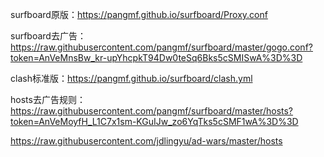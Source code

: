 surfboard原版：https://pangmf.github.io/surfboard/Proxy.conf

surfboard去广告：https://raw.githubusercontent.com/pangmf/surfboard/master/gogo.conf?token=AnVeMnsBw_kr-upYhcpkT94Dw0teSq6Bks5cSMISwA%3D%3D

clash标准版：https://pangmf.github.io/surfboard/clash.yml

hosts去广告规则：https://raw.githubusercontent.com/pangmf/surfboard/master/hosts?token=AnVeMoyfH_L1C7x1sm-KGuIJw_zo6YqTks5cSMF1wA%3D%3D

https://raw.githubusercontent.com/jdlingyu/ad-wars/master/hosts
